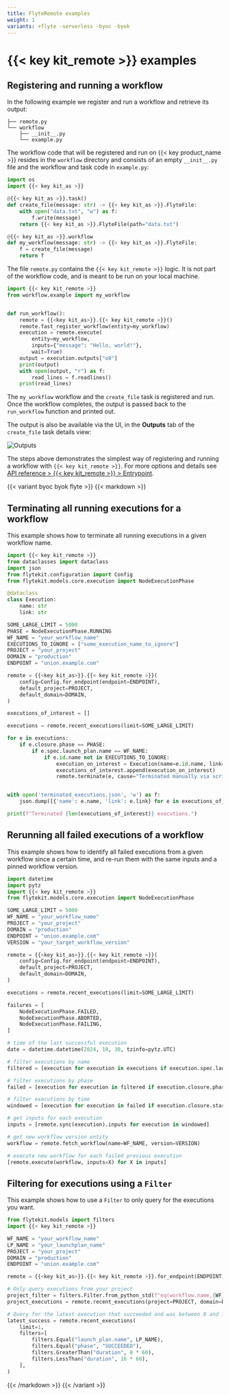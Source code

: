 ```yaml
---
title: FlyteRemote examples
weight: 1
variants: +flyte -serverless -byoc -byok
---
```


# {{< key kit_remote >}} examples

## Registering and running a workflow

In the following example we register and run a workflow and retrieve its output:

```shell
├── remote.py
└── workflow
    ├── __init__.py
    └── example.py
```

The workflow code that will be registered and run on {{< key product_name >}} resides in the `workflow` directory and consists of an empty `__init__.py` file and the workflow and task code in `example.py`:

```python
import os
import {{< key kit_as >}}

@{{< key kit_as >}}.task()
def create_file(message: str) -> {{< key kit_as >}}.FlyteFile:
    with open("data.txt", "w") as f:
        f.write(message)
    return {{< key kit_as >}}.FlyteFile(path="data.txt")

@{{< key kit_as >}}.workflow
def my_workflow(message: str) -> {{< key kit_as >}}.FlyteFile:
    f = create_file(message)
    return f
```

The file `remote.py` contains the `{{< key kit_remote >}}` logic. It is not part of the workflow code, and is meant to be run on your local machine.

```python
import {{< key kit_remote >}}
from workflow.example import my_workflow


def run_workflow():
    remote = {{<key kit_as>}}.{{< key kit_remote >}}()
    remote.fast_register_workflow(entity=my_workflow)
    execution = remote.execute(
        entity=my_workflow,
        inputs={"message": "Hello, world!"},
        wait=True)
    output = execution.outputs["o0"]
    print(output)
    with open(output, "r") as f:
        read_lines = f.readlines()
    print(read_lines)
```


The `my_workflow` workflow and the `create_file` task is registered and run.
Once the workflow completes, the output is passed back to the `run_workflow` function and printed out.

The output is also be available via the UI, in the **Outputs** tab of the `create_file` task details view:

![Outputs](/_static/images/user-guide/development-cycle/union-remote/outputs.png)

The steps above demonstrates the simplest way of registering and running a workflow with `{{< key kit_remote >}}`.
For more options and details see [API reference > {{< key kit_remote >}} > Entrypoint](../../../api-reference/union-remote/entrypoint.md).

{{< variant byoc byok flyte >}}
{{< markdown >}}

## Terminating all running executions for a workflow

This example shows how to terminate all running executions in a given workflow name.

```python
import {{< key kit_remote >}}
from dataclasses import dataclass
import json
from flytekit.configuration import Config
from flytekit.models.core.execution import NodeExecutionPhase

@dataclass
class Execution:
    name: str
    link: str

SOME_LARGE_LIMIT = 5000
PHASE = NodeExecutionPhase.RUNNING
WF_NAME = "your_workflow_name"
EXECUTIONS_TO_IGNORE = ["some_execution_name_to_ignore"]
PROJECT = "your_project"
DOMAIN = "production"
ENDPOINT = "union.example.com"

remote = {{<key kit_as>}}.{{< key kit_remote >}}(
    config=Config.for_endpoint(endpoint=ENDPOINT),
    default_project=PROJECT,
    default_domain=DOMAIN,
)

executions_of_interest = []

executions = remote.recent_executions(limit=SOME_LARGE_LIMIT)

for e in executions:
    if e.closure.phase == PHASE:
        if e.spec.launch_plan.name == WF_NAME:
            if e.id.name not in EXECUTIONS_TO_IGNORE:
                execution_on_interest = Execution(name=e.id.name, link=f"https://{ENDPOINT}/console/projects/{PROJECT}/domains/{DOMAIN}/executions/{e.id.name}")
                executions_of_interest.append(execution_on_interest)
                remote.terminate(e, cause="Terminated manually via script.")


with open('terminated_executions.json', 'w') as f:
    json.dump([{'name': e.name, 'link': e.link} for e in executions_of_interest], f, indent=2)

print(f"Terminated {len(executions_of_interest)} executions.")
```

## Rerunning all failed executions of a workflow

This example shows how to identify all failed executions from a given workflow since a certain time, and re-run them with the same inputs and a pinned workflow version.

```python
import datetime
import pytz
import {{< key kit_remote >}}
from flytekit.models.core.execution import NodeExecutionPhase

SOME_LARGE_LIMIT = 5000
WF_NAME = "your_workflow_name"
PROJECT = "your_project"
DOMAIN = "production"
ENDPOINT = "union.example.com"
VERSION = "your_target_workflow_version"

remote = {{<key kit_as>}}.{{< key kit_remote >}}(
    config=Config.for_endpoint(endpoint=ENDPOINT),
    default_project=PROJECT,
    default_domain=DOMAIN,
)

executions = remote.recent_executions(limit=SOME_LARGE_LIMIT)

failures = [
    NodeExecutionPhase.FAILED,
    NodeExecutionPhase.ABORTED,
    NodeExecutionPhase.FAILING,
]

# time of the last successful execution
date = datetime.datetime(2024, 10, 30, tzinfo=pytz.UTC)

# filter executions by name
filtered = [execution for execution in executions if execution.spec.launch_plan.name == WF_NAME]

# filter executions by phase
failed = [execution for execution in filtered if execution.closure.phase in failures]

# filter executions by time
windowed = [execution for execution in failed if execution.closure.started_at > date]

# get inputs for each execution
inputs = [remote.sync(execution).inputs for execution in windowed]

# get new workflow version entity
workflow = remote.fetch_workflow(name=WF_NAME, version=VERSION)

# execute new workflow for each failed previous execution
[remote.execute(workflow, inputs=X) for X in inputs]
```

## Filtering for executions using a `Filter`

This example shows how to use a `Filter` to only query for the executions you want.

```python
from flytekit.models import filters
import {{< key kit_remote >}}

WF_NAME = "your_workflow_name"
LP_NAME = "your_launchplan_name"
PROJECT = "your_project"
DOMAIN = "production"
ENDPOINT = "union.example.com"

remote = {{<key kit_as>}}.{{< key kit_remote >}}.for_endpoint(ENDPOINT)

# Only query executions from your project
project_filter = filters.Filter.from_python_std(f"eq(workflow.name,{WF_NAME})")
project_executions = remote.recent_executions(project=PROJECT, domain=DOMAIN, filters=[project_filter])

# Query for the latest execution that succeeded and was between 8 and 16 minutes
latest_success = remote.recent_executions(
    limit=1,
    filters=[
        filters.Equal("launch_plan.name", LP_NAME),
        filters.Equal("phase", "SUCCEEDED"),
        filters.GreaterThan("duration", 8 * 60),
        filters.LessThan("duration", 16 * 60),
    ],
)
```

{{< /markdown >}}
{{< /variant >}}
